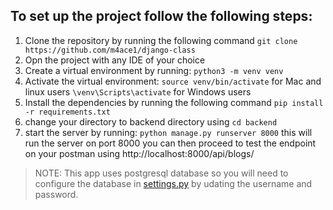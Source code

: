 ## To set up the project follow the following steps:

1. Clone the repository by running the following command
   `git clone https://github.com/m4ace1/django-class`
2. Opn the project with any IDE of your choice
3. Create a virtual environment by running: `python3 -m venv venv`
4. Activate the virtual environment: `source venv/bin/activate` for Mac and
   linux users `\venv\Scripts\activate` for Windows users
5. Install the dependencies by running the following command
   `pip install -r requirements.txt`
6. change your directory to backend directory using `cd backend`
7. start the server by running: `python manage.py runserver 8000` this will run
   the server on port 8000 you can then proceed to test the endpoint on your
   postman using http://localhost:8000/api/blogs/

> NOTE: This app uses postgresql database so you will need to configure the
> database in [settings.py](/backend/blog/settings.py) by udating the username
> and password.
